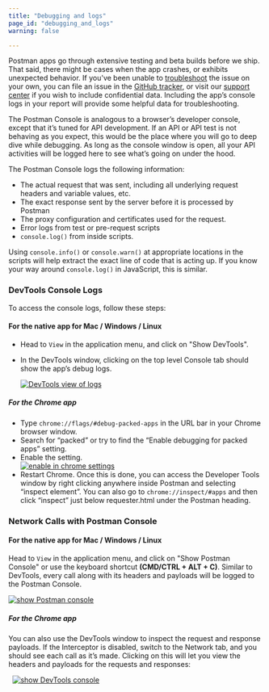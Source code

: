 ```yaml
---
title: "Debugging and logs"
page_id: "debugging_and_logs"
warning: false

---
```


Postman apps go through extensive testing and beta builds before we ship. That said, there might be cases when the app crashes, or exhibits unexpected behavior. If you've been unable to [troubleshoot](https://learning.postman.com/docs/postman/sending_api_requests/troubleshooting_api_requests/) the issue on your own, you can file an issue in the [GitHub tracker](https://github.com/postmanlabs/postman-app-support/issues), or visit our [support center](https://support.postman.com/hc/en-us) if you wish to include confidential data. Including the app’s console logs in your report will provide some helpful data for troubleshooting.

The Postman Console is analogous to a browser’s developer console, except that it’s tuned for API development. If an API or API test is not behaving as you expect, this would be the place where you will go to deep dive while debugging. As long as the console window is open, all your API activities will be logged here to see what’s going on under the hood. 

The Postman Console logs the following information:

* The actual request that was sent, including all underlying request headers and variable values, etc.
* The exact response sent by the server before it is processed by Postman
* The proxy configuration and certificates used for the request.
* Error logs from test or pre-request scripts
* ``console.log()`` from inside scripts.

Using `console.info()` or `console.warn()` at appropriate locations in the scripts will help extract the exact line of code that is acting up. If you know your way around ``console.log()`` in JavaScript, this is similar.

### DevTools Console Logs

To access the console logs, follow these steps:

#### **For the native app for Mac / Windows / Linux**

* Head to `View` in the application menu, and click on "Show DevTools".
* In the DevTools window, clicking on the top level Console tab should show the app’s debug logs.
  
  [![DevTools view of logs](https://www.postman.com/img/v1/docs/errors_console.png)](https://www.postman.com/img/v1/docs/errors_console.png)
  
##### **For the Chrome app**

* Type `chrome://flags/#debug-packed-apps` in the URL bar in your Chrome browser window.
* Search for “packed” or try to find the “Enable debugging for packed apps” setting.
* Enable the setting.  
      [![enable in chrome settings](https://www.postman.com/img/v1/docs/flags.png)](https://assets.postman.com/postman-docs/flags.png)  
* Restart Chrome. Once this is done, you can access the Developer Tools window by right clicking anywhere inside Postman and selecting “inspect element”. You can also go to `chrome://inspect/#apps` and then click “inspect” just below requester.html under the Postman heading.

### Network Calls with Postman Console

#### **For the native app for Mac / Windows / Linux**

Head to `View` in the application menu, and click on "Show Postman Console" or use the keyboard shortcut **(CMD/CTRL + ALT + C)**. Similar to DevTools, every call along with its headers and payloads will be logged to the Postman Console. 

  [![show Postman console](https://cloud.githubusercontent.com/assets/1330851/20257546/4546dd8e-aa70-11e6-8242-1f6872899420.png)](https://cloud.githubusercontent.com/assets/1330851/20257546/4546dd8e-aa70-11e6-8242-1f6872899420.png)

##### **For the Chrome app**

You can also use the DevTools window to inspect the request and response payloads. If the Interceptor is disabled, switch to the Network tab, and you should see each call as it’s made. Clicking on this will let you view the headers and payloads for the requests and responses:

  [![show DevTools console](https://www.postman.com/img/v1/docs/errors_network.png)](https://www.postman.com/img/v1/docs/errors_network.png)
